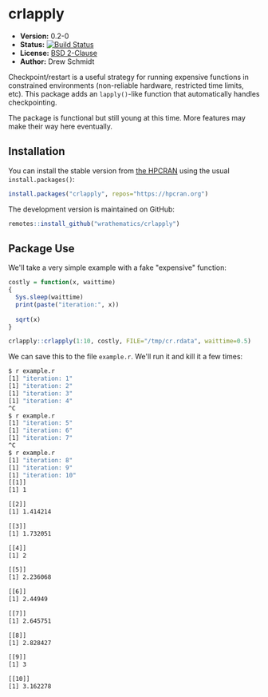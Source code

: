 # crlapply

* **Version:** 0.2-0
* **Status:** [![Build Status](https://travis-ci.org/wrathematics/crlapply.png)](https://travis-ci.org/wrathematics/crlapply)
* **License:** [BSD 2-Clause](http://opensource.org/licenses/BSD-2-Clause)
* **Author:** Drew Schmidt


Checkpoint/restart is a useful strategy for running expensive functions in constrained environments (non-reliable hardware, restricted time limits, etc). This package adds an `lapply()`-like function that automatically handles checkpointing.

The package is functional but still young at this time. More features may make their way here eventually.


## Installation

You can install the stable version from [the HPCRAN](https://hpcran.org) using the usual `install.packages()`:

```r
install.packages("crlapply", repos="https://hpcran.org")
```

The development version is maintained on GitHub:

```r
remotes::install_github("wrathematics/crlapply")
```



## Package Use

We'll take a very simple example with a fake "expensive" function:

```r
costly = function(x, waittime)
{
  Sys.sleep(waittime)
  print(paste("iteration:", x))
  
  sqrt(x)
}

crlapply::crlapply(1:10, costly, FILE="/tmp/cr.rdata", waittime=0.5)
```

We can save this to the file `example.r`. We'll run it and kill it a few times:

```bash
$ r example.r
[1] "iteration: 1"
[1] "iteration: 2"
[1] "iteration: 3"
[1] "iteration: 4"
^C
$ r example.r
[1] "iteration: 5"
[1] "iteration: 6"
[1] "iteration: 7"
^C
$ r example.r
[1] "iteration: 8"
[1] "iteration: 9"
[1] "iteration: 10"
[[1]]
[1] 1

[[2]]
[1] 1.414214

[[3]]
[1] 1.732051

[[4]]
[1] 2

[[5]]
[1] 2.236068

[[6]]
[1] 2.44949

[[7]]
[1] 2.645751

[[8]]
[1] 2.828427

[[9]]
[1] 3

[[10]]
[1] 3.162278
```
